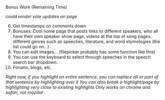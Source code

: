 Bonus Work (Remaining Time)

*could render vote updates on page*

6. Get timestamps on comments down
7. Bonuses: Cool home page that posts links to different speakers, who all have their own speaker show page, videos at the top of song pages,
different genres such as speeches, literature, and word etymologies (the list could go on...).
8. You can edit images... (filepicker probably has some function like this)
9. You can use the keyboard to select through speeches in the speech search bar dropdown.
10. Forums, blogs, etc.

*Right now, if you highlight an entire sentence, you can replace all or part of that sentence by highlighting over it*
*You can also break a highlight/page by highlighting very close to existing highlights*
*Only works on chrome and safari, not mozilla!*
